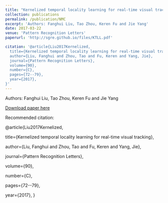 ```yaml
---
title: "Kernelized temporal locality learning for real-time visual tracking"
collection: publications
permalink: /publication/NMC
excerpt: 'Authors: Fanghui Liu, Tao Zhou, Keren Fu and Jie Yang'
date: 2017-03-22
venue: 'Pattern Recognition Letters'
paperurl: 'http://sgre.github.io/files/KTLL.pdf'

citation: '@article{Liu2017Kernelized,
  title={Kernelized temporal locality learning for real-time visual tracking},
  author={Liu, Fanghui and Zhou, Tao and Fu, Keren and Yang, Jie},
  journal={Pattern Recognition Letters},
  volume={90},
  number={C},
  pages={72--79},
  year={2017},
}'
---
```

Authors: Fanghui Liu, Tao Zhou, Keren Fu and Jie Yang

[Download paper here](http://sgre.github.io/files/KTLL.pdf)

Recommended citation: 

@article{Liu2017Kernelized,

  title={Kernelized temporal locality learning for real-time visual tracking},
  
  author={Liu, Fanghui and Zhou, Tao and Fu, Keren and Yang, Jie},
  
  journal={Pattern Recognition Letters},
  
  volume={90},
  
  number={C},
  
  pages={72--79},
  
  year={2017},
}


